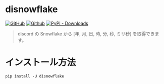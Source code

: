 # disnowflake
[![GitHub](https://img.shields.io/github/license/peco2282/disnowflake)](https://github.com/peco2282/disnowflake/blob/main/LICENSE)
[![Github](https://img.shields.io/pypi/v/disnowflake)](https://pypi.org/project/disnowflake/)
[![PyPI - Downloads](https://img.shields.io/pypi/dm/disnowflake)](https://github.com/peco2282/disnowflake/blob/main/main.py)

> discord の Snowflake から [年, 月, 日, 時, 分, 秒, ミリ秒] を取得できます。

# インストール方法
`pip install -U disnowflake`
